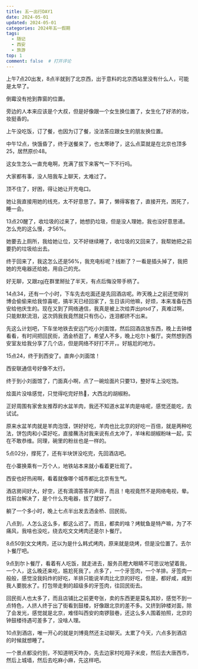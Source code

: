 ```yaml
---
title: 五一出行DAY1
date: 2024-05-01
updated: 2024-05-01
categories: 2024年五一假期
tags:
  - 随记
  - 西安
  - 旅游
top: 1
comment: false	# 打开评论
---
```


上午7点20出发，8点半就到了北京西，出于意料的北京西站里没有什么人，可能是太早了。

倒霉没有抢到靠窗的位置。

旁边的人本来应该是个大叔，但是好像跟一个女生换位置了，女生化了好浓的妆，妆挺香的。

上午没吃饭，订了餐，也因为订了餐，没法答应跟女生的朋友换位置。

中午12点，快饿昏了，终于送餐来了，也太寒碜了，这么点菜就是在北京也顶多25，居然原价48。

这女生怎么一直充电啊，充满了拔下来客气一下不行吗。

大家都有事，没人陪我车上聊天，太难过了。

顶不住了，好困，得让她让开充电口。

她让我直接用她的线充，太不好意思了。算了，懒得客套了，直接开充，困死了，睡一会。

13点20醒了，收垃圾的过来了，她想扔垃圾，但是没人理她，我也没好意思递。怎么充的这么慢，才56%。

她要去上厕所，我给她让位，又不好继续睡了，收垃圾的又回来了，我帮她把之前要扔的垃圾给出去。

终于回来了，我这怎么还是56%，我充电标呢？线断了？一看是插头掉了，我把她的充电器还给她，用自己的充。

好无聊，又跟zgj在群里掰扯了半天，有点后悔没带手柄了。

14点34，还有一个小时，下车先去吃面还是先回酒店呢。昨天晚上之前还觉得刘博会偷偷来给我惊喜呢，搞半天已经回家了，生日该问他嘛，好烦，本来准备在西安给他庆生的。现在又到了网络通信，我真是被上次给弄出ptsd了，真难过啊，只能默默流泪，这次鸽我我竟然就只有伤心，连泪都挤不出来。

先这么计划吧，下车坐地铁去安远门吃小刘面馆，然后回酒店放东西，晚上去钟楼看看，有时间把回民街，洒金桥逛了，希望人不多，晚上吃尔卜餐厅。突然想到西安室友给我分享了几个店，但是网络不好打不开，。好尴尬的地方。

15点24，终于到西安了。直奔小刘面馆！

西安联通信号好像不太行。

终于到小刘面馆了，门面真小啊，点了一碗烩面片只要13，整好车上没吃饱。

烩面片没啥感觉，只觉得吃完好热🫠，大西北的胡椒粉。

正好周围有家舍友推荐的水盆羊肉，我还不知道水盆羊肉是啥呢，感觉还能吃，去试试。

原来水盆羊肉就是羊肉泡馍，饼好好吃，羊肉也比北京的好吃一百倍，就是两种吃法，饼包肉和小菜好吃，直接蘸汤对我来说有点太冲了，羊味和胡椒粉味一起，实在不敢恭维。同理，碗里的粉丝也是一样的。

5点02分，撑死了，还有半块饼没吃完，先回酒店吧。

在小寨换乘有一万个人，地铁站本来就小看着更壮观了。

西安也好热闹啊，看着就像哪个城市都比北京有生气。

酒店房间好大，好空，还有滴滴答答的声音，而且！电视竟然不是网络电视，晕‍。
找前台解决了，是个什么充电器，拔了就好了。

躺了一个多小时，晚上七点半出发去洒金桥、回民街。

八点到，人怎么这么多，都这么迟了。而且，都卖的啥？烤鱿鱼是特产嘛，为了不痛风，我啥也没吃，绕去吃文文烤肉还是尔卜餐厅。

8点50到文文烤肉，还以为是什么韩式烤肉，原来就是烧烤，但是没位置了。去尔卜餐厅吧。

9点到尔卜餐厅，看着有人吃饭，就走进去，服务员瞪大眼睛不可思议地望着我，一个人，这么晚还来吃，尴尬死我了。点多了，一个牙签肉，一个羊排。牙签肉一般般，感觉没我妈炸的好吃，羊排只能说羊肉比北京的好吃，但是，都好咸，咸到我人要脱水了。打包带走剩的超级多的牙签肉，往回民街去。

回民街人也太多了，而且店铺比之前更夸张，卖的东西更是莫名其妙，感觉不到一点特色，人挤人终于出了街看到鼓楼，好像跟北京的差不多。又挤到钟楼对面，除了会发光，感觉就是北京，难怪叫西安的南锣鼓巷，还这么多人围着拍照，北京的钟鼓楼待遇可差多了，没啥人理。

10点到酒店，唯一开心的就是刘博竟然还主动聊天。太累了今天，六点多到酒店的时候就想睡了。

一个景点都没约到，不知道明天咋办，先去边家村吃翔子米皮，然后去大唐西市，然后上城墙，然后去吃麻小麻，先这样吧。
